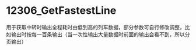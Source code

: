 # 12306_GetFastestLine
用于获取中转时输出全程耗时由低到高的列车数据，部分参数可自行修改调整，比如输出时按每一百条输出（当一次性输出大量数据时前面的输出会看不到，所以分页输出）
